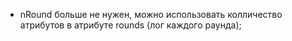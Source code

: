 * nRound больше не нужен, можно использовать колличество атрибутов в атрибуте rounds (лог каждого раунда);